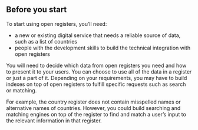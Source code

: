 ## Before you start

To start using open registers, you’ll need:  

* a new or existing digital service that needs a reliable source of data, such as a list of countries
* people with the development skills to build the technical integration with open registers

You will need to decide which data from open registers you need and how to present it to your users. You can choose to use all of the data in a register or just a part of it. Depending on your requirements, you may have to build indexes on top of open registers to fulfill specific requests such as search or matching.

For example, the country register does not contain misspelled names or alternative names of countries. However, you could build searching and matching engines on top of the register to find and match a user’s input to the relevant information in that register.
